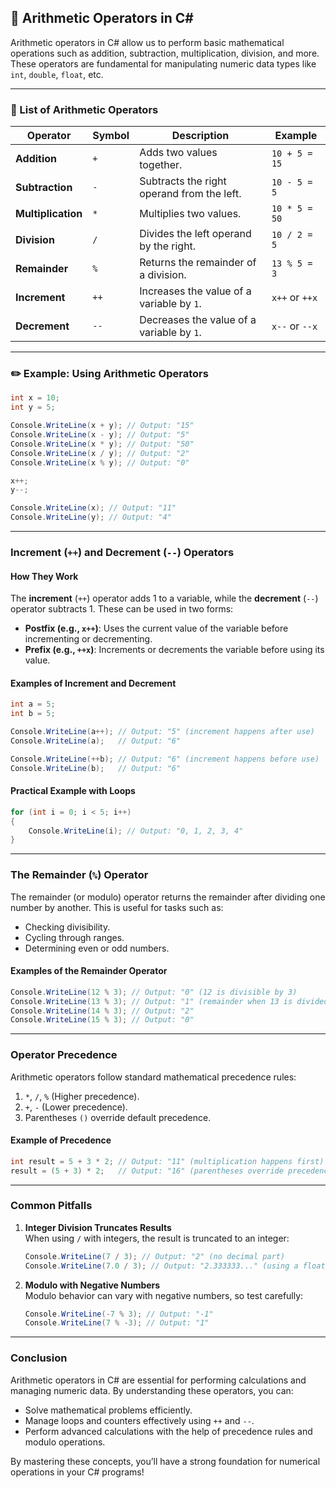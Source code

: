 ## 🔢 Arithmetic Operators in C#

Arithmetic operators in C# allow us to perform basic mathematical operations such as addition, subtraction, multiplication, division, and more. These operators are fundamental for manipulating numeric data types like `int`, `double`, `float`, etc.

---

### 📃 List of Arithmetic Operators

|**Operator**|**Symbol**|**Description**|**Example**|
|---|---|---|---|
|**Addition**|`+`|Adds two values together.|`10 + 5 = 15`|
|**Subtraction**|`-`|Subtracts the right operand from the left.|`10 - 5 = 5`|
|**Multiplication**|`*`|Multiplies two values.|`10 * 5 = 50`|
|**Division**|`/`|Divides the left operand by the right.|`10 / 2 = 5`|
|**Remainder**|`%`|Returns the remainder of a division.|`13 % 5 = 3`|
|**Increment**|`++`|Increases the value of a variable by `1`.|`x++` or `++x`|
|**Decrement**|`--`|Decreases the value of a variable by `1`.|`x--` or `--x`|

---

### ✏️ Example: Using Arithmetic Operators

```csharp
int x = 10;
int y = 5;

Console.WriteLine(x + y); // Output: "15"
Console.WriteLine(x - y); // Output: "5"
Console.WriteLine(x * y); // Output: "50"
Console.WriteLine(x / y); // Output: "2"
Console.WriteLine(x % y); // Output: "0"

x++;
y--;

Console.WriteLine(x); // Output: "11"
Console.WriteLine(y); // Output: "4"
```

---

### **Increment (`++`) and Decrement (`--`) Operators**

#### **How They Work**

The **increment** (`++`) operator adds 1 to a variable, while the **decrement** (`--`) operator subtracts 1. These can be used in two forms:

- **Postfix (e.g., `x++`)**: Uses the current value of the variable before incrementing or decrementing.
- **Prefix (e.g., `++x`)**: Increments or decrements the variable before using its value.

#### **Examples of Increment and Decrement**

```csharp
int a = 5;
int b = 5;

Console.WriteLine(a++); // Output: "5" (increment happens after use)
Console.WriteLine(a);   // Output: "6"

Console.WriteLine(++b); // Output: "6" (increment happens before use)
Console.WriteLine(b);   // Output: "6"
```

#### **Practical Example with Loops**

```csharp
for (int i = 0; i < 5; i++)
{
    Console.WriteLine(i); // Output: "0, 1, 2, 3, 4"
}
```

---

### **The Remainder (`%`) Operator**

The remainder (or modulo) operator returns the remainder after dividing one number by another. This is useful for tasks such as:

- Checking divisibility.
- Cycling through ranges.
- Determining even or odd numbers.

#### **Examples of the Remainder Operator**

```csharp
Console.WriteLine(12 % 3); // Output: "0" (12 is divisible by 3)
Console.WriteLine(13 % 3); // Output: "1" (remainder when 13 is divided by 3)
Console.WriteLine(14 % 3); // Output: "2"
Console.WriteLine(15 % 3); // Output: "0"
```

---

### **Operator Precedence**

Arithmetic operators follow standard mathematical precedence rules:

1. `*`, `/`, `%` (Higher precedence).
2. `+`, `-` (Lower precedence).
3. Parentheses `()` override default precedence.

#### **Example of Precedence**

```csharp
int result = 5 + 3 * 2; // Output: "11" (multiplication happens first)
result = (5 + 3) * 2;   // Output: "16" (parentheses override precedence)
```

---

### **Common Pitfalls**

1. **Integer Division Truncates Results**  
    When using `/` with integers, the result is truncated to an integer:
    
    ```csharp
    Console.WriteLine(7 / 3); // Output: "2" (no decimal part)
    Console.WriteLine(7.0 / 3); // Output: "2.333333..." (using a floating-point number)
    ```
    
2. **Modulo with Negative Numbers**  
    Modulo behavior can vary with negative numbers, so test carefully:
    
    ```csharp
    Console.WriteLine(-7 % 3); // Output: "-1"
    Console.WriteLine(7 % -3); // Output: "1"
    ```
    

---

### **Conclusion**

Arithmetic operators in C# are essential for performing calculations and managing numeric data. By understanding these operators, you can:

- Solve mathematical problems efficiently.
- Manage loops and counters effectively using `++` and `--`.
- Perform advanced calculations with the help of precedence rules and modulo operations.

By mastering these concepts, you’ll have a strong foundation for numerical operations in your C# programs!